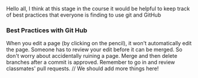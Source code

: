 Hello all, I think at this stage in the course it would be helpful to keep track of best practices that everyone is finding to use git and GitHub
### Best Practices with Git Hub
When you edit a page (by clicking on the pencil), it won't automatically edit the page. Someone has to review your edit before it can be merged. So don't worry about accidentally ruining a page.
Merge and then delete branches after a commit is approved.
Remember to go in and review classmates' pull requests.
// We should add more things here!
